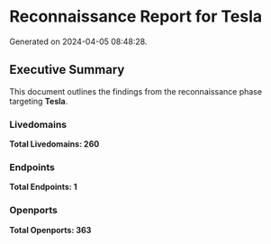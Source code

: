 # Reconnaissance Report for Tesla
Generated on 2024-04-05 08:48:28.

## Executive Summary
This document outlines the findings from the reconnaissance phase targeting **Tesla**.

### Livedomains
**Total Livedomains: 260**

### Endpoints
**Total Endpoints: 1**

### Openports
**Total Openports: 363**

